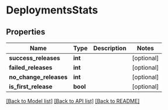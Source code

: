 # DeploymentsStats

## Properties
Name | Type | Description | Notes
------------ | ------------- | ------------- | -------------
**success_releases** | **int** |  | [optional] 
**failed_releases** | **int** |  | [optional] 
**no_change_releases** | **int** |  | [optional] 
**is_first_release** | **bool** |  | [optional] 

[[Back to Model list]](../README.md#documentation-for-models) [[Back to API list]](../README.md#documentation-for-api-endpoints) [[Back to README]](../README.md)


